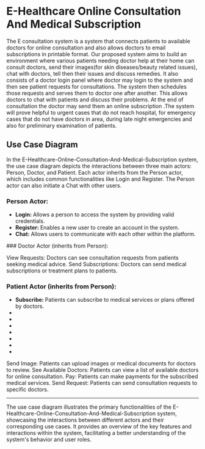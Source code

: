# E-Healthcare Online Consultation And Medical Subscription
The E consultation system is a system that connects patients to available doctors for online consultation and also allows doctors to email subscriptions in printable format. Our proposed system aims to build an environment where various patients needing doctor help at their home can consult doctors, send their images(for skin diseases/beauty related issues), chat with doctors, tell then their issues and discuss remedies. It also consists of a doctor login panel where doctor may login to the system and then see patient requests for consultations. The system then schedules those requests and serves them to doctor one after another. This allows doctors to chat with patients and discuss their problems. At the end of consultation the doctor may send them an online subscription .The system will prove helpful to urgent cases that do not reach hospital, for emergency cases that do not have doctors in area, during late night emergencies and also for preliminary examination of patients.
## Use Case Diagram
In the E-Healthcare-Online-Consultation-And-Medical-Subscription system, the use case diagram depicts the interactions between three main actors: Person, Doctor, and Patient. Each actor inherits from the Person actor, which includes common functionalities like Login and Register. The Person actor can also initiate a Chat with other users.

### Person Actor:
<ul>
  <li><b>Login: </b> Allows a person to access the system by providing valid credentials.</li>
  <li><b>Register: </b>Enables a new user to create an account in the system. </li>
  <li><b>Chat: </b>Allows users to communicate with each other within the platform. </li>
</ul>
### Doctor Actor (inherits from Person):

View Requests: Doctors can see consultation requests from patients seeking medical advice.
Send Subscriptions: Doctors can send medical subscriptions or treatment plans to patients.
### Patient Actor (inherits from Person):
<ul>
   <li><b>Subscribe: </b>Patients can subscribe to medical services or plans offered by doctors. </li>
  <li><b> </b> </li>
  <li><b> </b> </li>
  <li><b> </b> </li>
  <li><b> </b> </li>
  <li><b> </b> </li>
  <li><b> </b> </li>
  <li><b> </b> </li>
</ul>

Send Image: Patients can upload images or medical documents for doctors to review.
See Available Doctors: Patients can view a list of available doctors for online consultation.
Pay: Patients can make payments for the subscribed medical services.
Send Request: Patients can send consultation requests to specific doctors.
<hr>
The use case diagram illustrates the primary functionalities of the E-Healthcare-Online-Consultation-And-Medical-Subscription system, showcasing the interactions between different actors and their corresponding use cases. It provides an overview of the key features and interactions within the system, facilitating a better understanding of the system's behavior and user roles.
